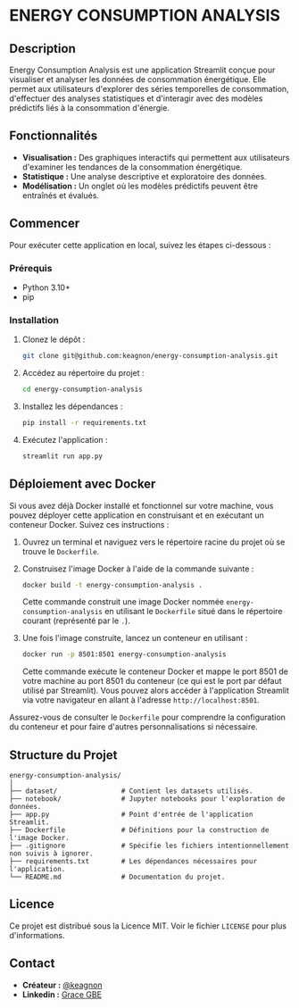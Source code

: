 # ENERGY CONSUMPTION ANALYSIS

## Description

Energy Consumption Analysis est une application Streamlit conçue pour visualiser et analyser les données de consommation énergétique. Elle permet aux utilisateurs d'explorer des séries temporelles de consommation, d'effectuer des analyses statistiques et d'interagir avec des modèles prédictifs liés à la consommation d'énergie.

## Fonctionnalités

- **Visualisation :** Des graphiques interactifs qui permettent aux utilisateurs d'examiner les tendances de la consommation énergétique.
- **Statistique :** Une analyse descriptive et exploratoire des données.
- **Modélisation :** Un onglet où les modèles prédictifs peuvent être entraînés et évalués.

## Commencer

Pour exécuter cette application en local, suivez les étapes ci-dessous :

### Prérequis

- Python 3.10+
- pip

### Installation

1. Clonez le dépôt :
   ```bash
   git clone git@github.com:keagnon/energy-consumption-analysis.git
   ```
2. Accédez au répertoire du projet :
   ```bash
   cd energy-consumption-analysis
   ```
3. Installez les dépendances :
   ```bash
   pip install -r requirements.txt
   ```
4. Exécutez l'application :
   ```bash
   streamlit run app.py
   ```

## Déploiement avec Docker

Si vous avez déjà Docker installé et fonctionnel sur votre machine, vous pouvez déployer cette application en construisant et en exécutant un conteneur Docker. Suivez ces instructions :

1. Ouvrez un terminal et naviguez vers le répertoire racine du projet où se trouve le `Dockerfile`.

2. Construisez l'image Docker à l'aide de la commande suivante :
   ```bash
   docker build -t energy-consumption-analysis .
   ```
   Cette commande construit une image Docker nommée `energy-consumption-analysis` en utilisant le `Dockerfile` situé dans le répertoire courant (représenté par le `.`).

3. Une fois l'image construite, lancez un conteneur en utilisant :
   ```bash
   docker run -p 8501:8501 energy-consumption-analysis
   ```
   Cette commande exécute le conteneur Docker et mappe le port 8501 de votre machine au port 8501 du conteneur (ce qui est le port par défaut utilisé par Streamlit). Vous pouvez alors accéder à l'application Streamlit via votre navigateur en allant à l'adresse `http://localhost:8501`.

Assurez-vous de consulter le `Dockerfile` pour comprendre la configuration du conteneur et pour faire d'autres personnalisations si nécessaire.

## Structure du Projet

```
energy-consumption-analysis/
│
├── dataset/                # Contient les datasets utilisés.
├── notebook/               # Jupyter notebooks pour l'exploration de données.
├── app.py                  # Point d'entrée de l'application Streamlit.
├── Dockerfile              # Définitions pour la construction de l'image Docker.
├── .gitignore              # Spécifie les fichiers intentionnellement non suivis à ignorer.
├── requirements.txt        # Les dépendances nécessaires pour l'application.
└── README.md               # Documentation du projet.
```


## Licence

Ce projet est distribué sous la Licence MIT. Voir le fichier `LICENSE` pour plus d'informations.

## Contact

- **Créateur :** [@keagnon](https://github.com/keagnon)
- **Linkedin :** [Grace GBE](https://www.linkedin.com/in/grace-gbe-306345206/)
